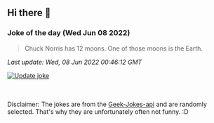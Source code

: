 ## Hi there 👋

### Joke of the day (Wed Jun 08 2022)
<!-- joke -->
>Chuck Norris has 12 moons. One of those moons is the Earth.
<!-- /joke -->

*Last update: Wed, 08 Jun 2022 00:46:12 GMT*

[![Update joke](https://github.com/nclskfm/nclskfm/actions/workflows/joke.yml/badge.svg)](https://github.com/nclskfm/nclskfm/actions/workflows/joke.yml)

<br><br>
Disclaimer: The jokes are from the [Geek-Jokes-api](https://github.com/sameerkumar18/geek-joke-api) and are randomly selected. That's why they are unfortunately often not funny. :D
